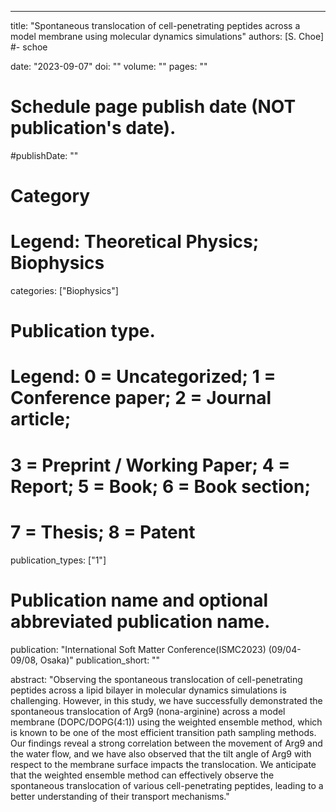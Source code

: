---
title: "Spontaneous translocation of cell-penetrating peptides across a model membrane using molecular dynamics simulations"
authors: [S. Choe]
#- schoe

date: "2023-09-07"
doi: ""
volume: ""
pages: ""

# Schedule page publish date (NOT publication's date).
#publishDate: ""

# Category
# Legend:  Theoretical Physics; Biophysics
categories: ["Biophysics"]

# Publication type.
# Legend: 0 = Uncategorized; 1 = Conference paper; 2 = Journal article;
# 3 = Preprint / Working Paper; 4 = Report; 5 = Book; 6 = Book section;
# 7 = Thesis; 8 = Patent
publication_types: ["1"]

# Publication name and optional abbreviated publication name.
publication: "International Soft Matter Conference(ISMC2023) (09/04-09/08, Osaka)"
publication_short: ""

abstract: "Observing the spontaneous translocation of cell-penetrating peptides across a lipid bilayer in molecular dynamics simulations is challenging. However, in this study, we have successfully demonstrated the spontaneous translocation of Arg9 (nona-arginine) across a model membrane (DOPC/DOPG(4:1)) using the weighted ensemble method, which is known to be one of the most efficient transition path sampling methods. Our findings reveal a strong correlation between the movement of Arg9 and the water flow, and we have also observed that the tilt angle of Arg9 with respect to the membrane surface impacts the translocation. We anticipate that the weighted ensemble method can effectively observe the spontaneous translocation of various cell-penetrating peptides, leading to a better understanding of their transport mechanisms."
